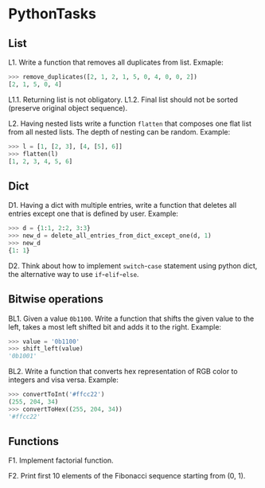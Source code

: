 # PythonTasks


## List

L1. Write a function that removes all duplicates from list. Exmaple:
```python
>>> remove_duplicates([2, 1, 2, 1, 5, 0, 4, 0, 0, 2])
[2, 1, 5, 0, 4]
```
L1.1. Returning list is not obligatory.
L1.2. Final list should not be sorted (preserve original object sequence).

L2. Having nested lists write a function `flatten` that composes one flat list from all nested lists. 
The depth of nesting can be random. Example:
```python
>>> l = [1, [2, 3], [4, [5], 6]]
>>> flatten(l)
[1, 2, 3, 4, 5, 6]
```




## Dict

D1. Having a dict with multiple entries, write a function that deletes all entries except one that is defined by user. Example:
```python
>>> d = {1:1, 2:2, 3:3}
>>> new_d = delete_all_entries_from_dict_except_one(d, 1)
>>> new_d
{1: 1}
```

D2. Think about how to implement `switch`-`case` statement using python dict, the alternative way to use `if`-`elif`-`else`.


## Bitwise operations

BL1. Given a value `0b1100`. Write a function that shifts the given value to the left, takes a most left shifted bit and adds it to the right. Example:
```python
>>> value = '0b1100'
>>> shift_left(value)
'0b1001'
```

BL2. Write a function that converts hex representation of RGB color to integers and visa versa. Example:
```python
>>> convertToInt('#ffcc22')
(255, 204, 34)
>>> convertToHex((255, 204, 34))
'#ffcc22'
```


## Functions

F1. Implement factorial function.

F2. Print first 10 elements of the Fibonacci sequence starting from (0, 1).

